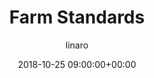 ---
author: linaro
categories:
- events
- attended
- ats-2018
comments: false
event: ats-2018
date: '2018-10-25 09:00:00+00:00'
image:
  featured: true
  name: ats-2018-farm-standards.png
  path: /assets/images/content/ats-2018-farm-standards.png
layout: resource-post
title: 'Farm Standards'
youtube_video_url: https://www.youtube.com/watch?v=wt4ErXKUREg
---